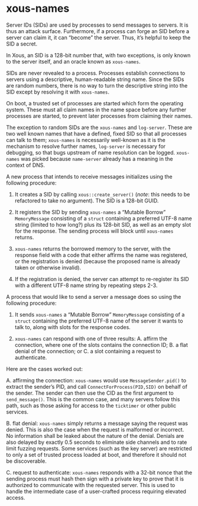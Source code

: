 # xous-names

Server IDs (SIDs) are used by processes to send messages to
servers. It is thus an attack surface. Furthermore, if a process can
forge an SID before a server can claim it, it can “become” the
server. Thus, it’s helpful to keep the SID a secret.

In Xous, an SID is a 128-bit number that, with two exceptions, is only
known to the server itself, and an oracle known as `xous-names`.

SIDs are never revealed to a process. Processes establish connections
to servers using a descriptive, human-readable string name. Since the
SIDs are random numbers, there is no way to turn the descriptive
string into the SID except by resolving it with `xous-names`.

On boot, a trusted set of processes are started which form the
operating system. These must all claim names in the name space before
any further processes are started, to prevent later processes from
claiming their names.

The exception to random SIDs are the `xous-names` and
`log-server`. These are two well known names that have a defined,
fixed SID so that all processes can talk to them; `xous-names` is
necessarily well-known as it is the mechanism to resolve further
names, `log-server` is necessary for debugging, so that bugs upstream
of name resolution can be logged. `xous-names` was picked because
`name-server` already has a meaning in the context of DNS.

A new process that intends to receive messages initializes using the
following procedure:

1. It creates a SID by calling `xous::create_server()` (*note*: this
needs to be refactored to take no argument). The SID is a 128-bit
GUID.

2. It registers the SID by sending `xous-names` a “Mutable Borrow”
`MemoryMessage` consisting of a `struct` containing a preferred UTF-8
name string (limited to how long?) plus its 128-bit SID, as well as an
empty slot for the response. The sending process will block until
`xous-names` returns.

3. `xous-names` returns the borrowed memory to the server, with the
response field with a code that either affirms the name was
registered, or the registration is denied (because the proposed name
is already taken or otherwise invalid).

4. If the registration is denied, the server can attempt to
re-register its SID with a different UTF-8 name string by repeating
steps 2-3.


A process that would like to send a server a message does so using the following procedure:

1. It sends `xous-names` a “Mutable Borrow” `MemoryMessage` consisting
of a `struct` containing the preferred UTF-8 name of the server it
wants to talk to, along with slots for the response codes.

2. `xous-names` can respond with one of three results: A. affirm the
connection, where one of the slots contains the connection ID; B. a
flat denial of the connection; or C. a slot containing a request to
authenticate.

Here are the cases worked out:

A. affirming the connection: `xous-names` would use
`MessageSender.pid()` to extract the sender’s PID, and call
`ConnectForProcess(PID,SID)` on behalf of the sender. The sender can
then use the CID as the first argument to `send_message()`. This is
the common case, and many servers follow this path, such as those
asking for access to the `ticktimer` or other public services.

B. flat denial: `xous-names` simply returns a message saying the
request was denied. This is also the case when the request is
malformed or incorrect. No information shall be leaked about the
nature of the denial. Denials are also delayed by exactly 0.5 seconds
to eliminate side channels and to rate limit fuzzing requests. Some
services (such as the key server) are restricted to only a set of
trusted process loaded at boot, and therefore it should not be
discoverable.

C. request to authenticate: `xous-names` responds with a 32-bit nonce
that the sending process must hash then sign with a private key to
prove that it is authorized to communicate with the requested
server. This is used to handle the intermediate case of a user-crafted
process requiring elevated access.
